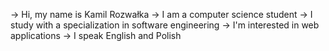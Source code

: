 -> Hi, my name is Kamil Rozwałka
-> I am a computer science student
-> I study with a specialization in software engineering
-> I'm interested in web applications
-> I speak English and Polish
